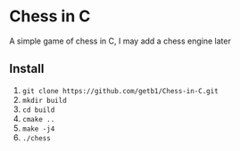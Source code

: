 # Chess in C

A simple game of chess in C, I may add a chess engine later

## Install

1. `git clone https://github.com/getb1/Chess-in-C.git`
2. `mkdir build`
3. `cd build`
4. `cmake ..`
5. `make -j4`
6. `./chess`
